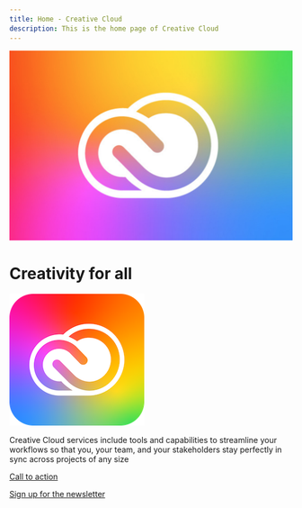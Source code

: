 ```yaml
---
title: Home - Creative Cloud
description: This is the home page of Creative Cloud 
---
```

 
<Hero slots="image, heading, icon, text, button1, button2" variant="halfwidth" />

![CC banner](cc-banner.png)

# Creativity for all

![CC icon](cc-icon.png)

Creative Cloud services include tools and capabilities to streamline your workflows so that you, your team, and your stakeholders stay perfectly in sync across projects of any size 

[Call to action](https://adobe.io)

[Sign up for the newsletter](https://adobe.io)